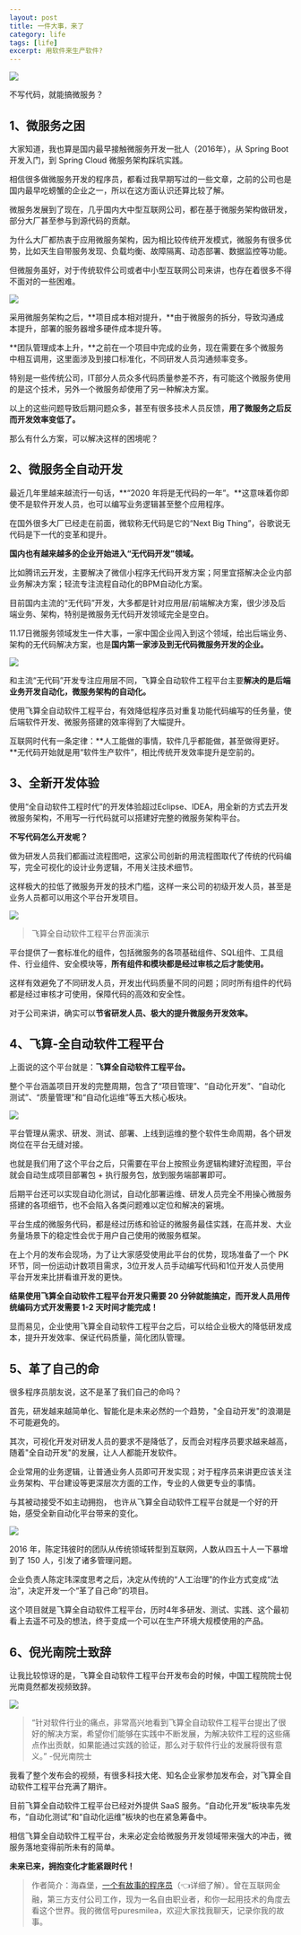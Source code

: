 ```yaml
---
layout: post
title: 一件大事，来了
category: life
tags: [life]
excerpt: 用软件来生产软件?
---
```


![](http://favorites.ren/assets/images/2020/it/lail/lail01.jpg) 

不写代码，就能搞微服务？

## 1、微服务之困

大家知道，我也算是国内最早接触微服务开发一批人（2016年），从 Spring Boot 开发入门，到 Spring Cloud 微服务架构踩坑实践。

相信很多做微服务开发的程序员，都看过我早期写过的一些文章，之前的公司也是国内最早吃螃蟹的企业之一，所以在这方面认识还算比较了解。

微服务发展到了现在，几乎国内大中型互联网公司，都在基于微服务架构做研发，部分大厂甚至参与到源代码的贡献。

为什么大厂都热衷于应用微服务架构，因为相比较传统开发模式，微服务有很多优势，比如天生自带服务发现、负载均衡、故障隔离、动态部署、数据监控等功能。

但微服务虽好，对于传统软件公司或者中小型互联网公司来讲，也存在着很多不得不面对的一些困难。

![](http://favorites.ren/assets/images/2020/it/lail/lail02.jpg) 

采用微服务架构之后，**项目成本相对提升，**由于微服务的拆分，导致沟通成本提升，部署的服务器增多硬件成本提升等。

**团队管理成本上升，**之前在一个项目中完成的业务，现在需要在多个微服务中相互调用，这里面涉及到接口标准化，不同研发人员沟通频率变多。

特别是一些传统公司，IT部分人员众多代码质量参差不齐，有可能这个微服务使用的是这个技术，另外一个微服务却使用了另一种解决方案。

以上的这些问题导致后期问题众多，甚至有很多技术人员反馈，**用了微服务之后反而开发效率变低了。**

那么有什么方案，可以解决这样的困境呢？

## 2、微服务全自动开发

最近几年里越来越流行一句话，**“2020 年将是无代码的一年”。**这意味着你即使不是软件开发人员，也可以编写业务逻辑甚至整个应用程序。

在国外很多大厂已经走在前面，微软称无代码是它的“Next Big Thing”，谷歌说无代码是下一代的变革和提升。

**国内也有越来越多的企业开始进入“无代码开发”领域。**

比如腾讯云开发，主要解决了微信小程序无代码开发方案；阿里宜搭解决企业内部业务解决方案；轻流专注流程自动化的BPM自动化方案。

目前国内主流的“无代码”开发，大多都是针对应用层/前端解决方案，很少涉及后端业务、架构，特别是微服务无代码开发领域完全是空白。

11.17日微服务领域发生一件大事，一家中国企业闯入到这个领域，给出后端业务、架构的无代码解决方案，也是**国内第一家涉及到无代码微服务开发的企业。**

![](http://favorites.ren/assets/images/2020/it/lail/lail03.jpg) 

和主流“无代码”开发专注应用层不同，飞算全自动软件工程平台主要**解决的是后端业务开发自动化，微服务架构的自动化。**

使用飞算全自动软件工程平台，有效降低程序员对重复功能代码编写的任务量，使后端软件开发、微服务搭建的效率得到了大幅提升。

互联网时代有一条定律：**人工能做的事情，软件几乎都能做，甚至做得更好。**无代码开始就是用“软件生产软件”，相比传统开发效率提升是空前的。

## 3、全新开发体验

使用“全自动软件工程时代”的开发体验超过Eclipse、IDEA，用全新的方式去开发微服务架构，不用写一行代码就可以搭建好完整的微服务架构平台。

**不写代码怎么开发呢？**

做为研发人员我们都画过流程图吧，这家公司创新的用流程图取代了传统的代码编写，完全可视化的设计业务逻辑，不用关注技术细节。

这样极大的拉低了微服务开发的技术门槛，这样一来公司的初级开发人员，甚至是业务人员都可以用这个平台开发项目。

![](http://favorites.ren/assets/images/2020/it/lail/lail04.jpg) 

>飞算全自动软件工程平台界面演示

平台提供了一套标准化的组件，包括微服务的各项基础组件、SQL组件、工具组件、行业组件、安全模块等，**所有组件和模块都是经过审核之后才能使用。**

这样有效避免了不同研发人员，开发出代码质量不同的问题；同时所有组件的代码都是经过审核才可使用，保障代码的高效和安全性。

对于公司来讲，确实可以**节省研发人员、极大的提升微服务开发效率。**

## 4、飞算-全自动软件工程平台

上面说的这个平台就是：**飞算全自动软件工程平台。**

整个平台涵盖项目开发的完整周期，包含了“项目管理”、“自动化开发”、“自动化测试”、“质量管理”和“自动化运维”等五大核心板块。

![](http://favorites.ren/assets/images/2020/it/lail/lail05.jpg) 

平台管理从需求、研发、测试、部署、上线到运维的整个软件生命周期，各个研发岗位在平台无缝对接。

也就是我们用了这个平台之后，只需要在平台上按照业务逻辑构建好流程图，平台就会自动生成项目部署包 + 执行服务包，放到服务端部署即可。

后期平台还可以实现自动化测试，自动化部署运维、研发人员完全不用操心微服务搭建的各项细节，也不会陷入各类问题难以定位和解决的窘境。

平台生成的微服务代码，都是经过历练和验证的微服务最佳实践，在高并发、大业务量场景下的稳定性会优于用户自己使用的微服务框架。

在上个月的发布会现场，为了让大家感受使用此平台的优势，现场准备了一个 PK 环节，同一份运动计数项目需求，3位开发人员手动编写代码和1位开发人员使用平台开发来比拼看谁开发的更快。

**结果使用飞算全自动软件工程平台开发只需要 20 分钟就能搞定，而开发人员用传统编码方式开发需要 1-2 天时间才能完成！**

显而易见，企业使用飞算全自动软件工程平台之后，可以给企业极大的降低研发成本，提升开发效率、保证代码质量，简化团队管理。

## 5、革了自己的命

很多程序员朋友说，这不是革了我们自己的命吗？

首先，研发越来越简单化、智能化是未来必然的一个趋势，"全自动开发"的浪潮是不可能避免的。

其次，可视化开发对研发人员的要求不是降低了，反而会对程序员要求越来越高，随着"全自动开发"的发展，让人人都能开发软件。

企业常用的业务逻辑，让普通业务人员即可开发实现；对于程序员来讲更应该关注业务架构、平台建设等更深层次方面的工作，专业的人做更专业的事情。

与其被动接受不如主动拥抱， 也许从飞算全自动软件工程平台就是一个好的开始，感受全新自动化平台带来的变化。

![](http://favorites.ren/assets/images/2020/it/lail/lail06.jpg) 

2016 年，陈定玮彼时的团队从传统领域转型到互联网，人数从四五十人一下暴增到了 150 人，引发了诸多管理问题。

企业负责人陈定玮深度思考之后，决定从传统的“人工治理”的作业方式变成“法治”，决定开发一个“革了自己命”的项目。

这个项目就是飞算全自动软件工程平台，历时4年多研发、测试、实践、这个最初看上去遥不可及的想法，终于变成一个可以在生产环境大规模使用的产品。

## 6、倪光南院士致辞

让我比较惊讶的是，飞算全自动软件工程平台开发布会的时候，中国工程院院士倪光南竟然都发视频致辞。

![](http://favorites.ren/assets/images/2020/it/lail/lail07.jpg) 

>“针对软件行业的痛点，非常高兴地看到飞算全自动软件工程平台提出了很好的解决方案，希望你们能够在实践中不断发展，为解决软件工程的这些痛点作出贡献，如果能通过实践的验证，那么对于软件行业的发展将很有意义。”  -倪光南院士

我看了整个发布会的视频，有很多科技大佬、知名企业家参加发布会，对飞算全自动软件工程平台充满了期许。

目前飞算全自动软件工程平台已经对外提供 SaaS 服务。“自动化开发”板块率先发布，“自动化测试”和“自动化运维”板块的也在紧急筹备中。

相信飞算全自动软件工程平台，未来必定会给微服务开发领域带来强大的冲击，微服务落地变得前所未有的简单。

**未来已来，拥抱变化才能紧跟时代！**

>作者简介：海森堡，[一个有故事的程序员](https://mp.weixin.qq.com/s/bPk_-DcGF_7lTDoR1pKqVg)（👈详细了解）。曾在互联网金融，第三方支付公司工作，现为一名自由职业者，和你一起用技术的角度去看这个世界。我的微信号puresmilea，欢迎大家找我聊天，记录你我的故事。